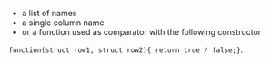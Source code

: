 - a list of names
- a single column name
- or a function used as comparator with the following constructor

`function(struct row1, struct row2){ return true / false;}`.